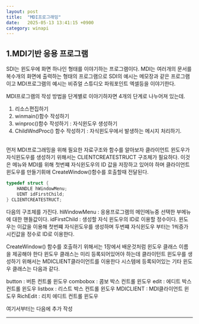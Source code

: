 ```yaml
---
layout: post
title:  "MDI프로그래밍"
date:   2025-05-13 13:41:15 +0900
category: winapi
---
```


1.MDI기반 응용 프로그램
---
SDI는 윈도우에 화면 하나인 형태를 이야기하는 프로그램이다. 
MDI는 여러개의 문서를 복수개의 화면에 출력하는 형태의 프로그램으로 SDI의 예시는 메모장과 같은 프로그램이고 
MDI프로그램의 예시는 비쥬얼 스튜디오 파워포인트 엑셀등을 이야기한다.

MDI프로그램의 작성 방법을 단계별로 이야기하자면 4개의 단계로 나누어져 있는데.
1. 리소스편집하기
2. winmain()함수 작성하기
3. winproc()함수 작성하기  : 자식윈도우 생성하기
4. ChildWndProc() 함수 작성하기 : 자식윈도우에서 발생하는 메시지 처리하기.
<br>
먼저 MDI프로그래밍을 위해 필요한 자료구조와 함수를 알아보자 클라이언트 윈도우가 자식윈도우를 생성하기 위해서는 CLIENTCREATESTRUCT 구조체가 필요하다. 이것은 메뉴와 MDI를 위해 첫번쨰 자식윈도우의 ID 값을 저장하고 있어야 하며 클라이언트 윈도우를 만들기휘애 CreateWindow()함수를 호출할때 전달된다.

``` c++
typedef struct {
    HANDLE hWindowMenu;
    UINT idFirstChild;
} CLIENTCREATESTRUCT;
```
다음의 구조체를 가진다.
hWindowMenu  : 응용프로그램의 메인메뉴중 선택한 부메뉴에 대한 핸들값이다.
idFirstChild : 생성할 자식 윈도우의 ID로 이용할 정수이다. 윈도우는 이값을 이용해 첫번쨰 자식윈도우를 생성하며 두번쨰 자식윈도우 부터는 1씩증가시킨값을 정수로 ID로 이용한다.

CreateWindow() 함수를 호출하기 위해서는 1장에서 배운것처럼 윈도우 클래스 이름을 제공해야 한다 윈도우 클래스는 미리 등록되어있어야 하는데 클라이턴트 윈도우를 생성하기 위해서는 MDICLIENT클라이언트를 이용한다 시스템에 등록되어있는 기타 윈도우 클래스는 다음과 같다.

button : 버튼 컨트롤 윈도우
combobox : 콤보 박스 컨트롤 윈도우
edit : 에디트 박스 컨트롤 윈도우
listbox : 리스트 박스 컨트롤 윈도우
MDICLIENT : MDI클라이언트 윈도우
RichEdit : 리치 에디트 컨트롤 윈도우

여기서부터는 다음에 추가 작성
 

---


``` c++
``` 
